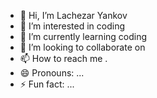- 👋 Hi, I’m Lachezar Yankov
- 👀 I’m interested in coding
- 🌱 I’m currently learning coding
- 💞️ I’m looking to collaborate on 
- 📫 How to reach me .
- 😄 Pronouns: ...
- ⚡ Fun fact: ...

<!---
lachezaryankov2014/lachezaryankov2014 is a ✨ special ✨ repository because its `README.md` (this file) appears on your GitHub profile.
You can click the Preview link to take a look at your changes.
--->
